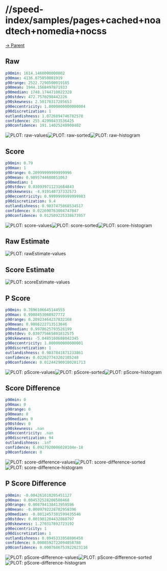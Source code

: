
# //speed-index/samples/pages+cached+noadtech+nomedia+nocss

[→ Parent](../..)


## Raw


```yaml
p90min: 1614.1460000000002
p90max: 4136.875050001919
p90range: 2522.7290500019185
p90mean: 1944.1568497871933
p90median: 1748.1744710022328
p90stdev: 472.7570298442226
p90skewness: 2.50170317285653
p90eccentricity: 1.0000000000000004
p90discretization: 1
outlandishness: 1.0726894746782578
confidence: 255.42998433536425
p90confidence: 191.14025248908402

```

![PLOT: raw-values](./raw/values.svg)![PLOT: raw-sorted](./raw/sorted.svg)![PLOT: raw-histogram](./raw/histogram.svg)
## Score


```yaml
p90min: 0.79
p90max: 1
p90range: 0.20999999999999996
p90mean: 0.9895744680851063
p90median: 1
p90stdev: 0.030939711231684843
p90skewness: -4.919140737332573
p90eccentricity: 0.9999999999999983
p90discretization: 9.4
outlandishness: 0.9837475068534517
confidence: 0.022690763004747847
p90confidence: 0.012509225338673957

```

![PLOT: score-values](./score/values.svg)![PLOT: score-sorted](./score/sorted.svg)![PLOT: score-histogram](./score/histogram.svg)
## Raw Estimate

![PLOT: rawEstimate-values](./rawEstimate/values.svg)
## Score Estimate

![PLOT: scoreEstimate-values](./scoreEstimate/values.svg)
## P Score


```yaml
p90min: 0.7896106645144555
p90max: 0.9988453068927772
p90range: 0.20923464237832168
p90mean: 0.9886222713513846
p90median: 0.9978625793526199
p90stdev: 0.030775665801812575
p90skewness: -5.0485160688042345
p90eccentricity: 1.000000000000001
p90discretization: 1
outlandishness: 0.9837841871233861
confidence: 0.022627743202105248
p90confidence: 0.012442900180281713

```

![PLOT: pScore-values](./pScore/values.svg)![PLOT: pScore-sorted](./pScore/sorted.svg)![PLOT: pScore-histogram](./pScore/histogram.svg)
## Score Difference


```yaml
p90min: 0
p90max: 0
p90range: 0
p90mean: 0
p90median: 0
p90stdev: 0
p90skewness: .nan
p90eccentricity: .nan
p90discretization: 94
outlandishness: .inf
confidence: 6.0927920006028104e-18
p90confidence: 0

```

![PLOT: score-difference-values](./score-difference/values.svg)![PLOT: score-difference-sorted](./score-difference/sorted.svg)![PLOT: score-difference-histogram](./score-difference/histogram.svg)
## P Score Difference


```yaml
p90min: -0.004261610205451127
p90max: 0.004532528208508468
p90range: 0.008794138413959596
p90mean: -0.0009792228702958396
p90median: -0.0012457381599435546
p90stdev: 0.001901204432868797
p90skewness: 1.270317892723192
p90eccentricity: 1
p90discretization: 1
outlandishness: 0.8945333958806458
confidence: 0.0008592722094058788
p90confidence: 0.0007686753922023116

```

![PLOT: pScore-difference-values](./pScore-difference/values.svg)![PLOT: pScore-difference-sorted](./pScore-difference/sorted.svg)![PLOT: pScore-difference-histogram](./pScore-difference/histogram.svg)
